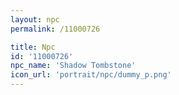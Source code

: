 ```yaml
---
layout: npc
permalink: /11000726

title: Npc
id: '11000726'
npc_name: 'Shadow Tombstone'
icon_url: 'portrait/npc/dummy_p.png'
---
```

